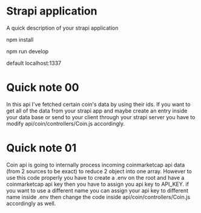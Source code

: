 # Strapi application

A quick description of your strapi application

npm install

npm run develop

default localhost:1337

# Quick note 00
In this api I've fetched certain coin's data by using their ids. If you want to get all of the data from your strapi app and maybe create an entry inside your data base or send to your client through your strapi server you have to modify api/coin/controllers/Coin.js accordingly.

# Quick note 01
Coin api is going to internally process incoming coinmarketcap api data (from 2 sources to be exact) to reduce 2 object into one array. However to use this code properly you have to create a .env on the root and have a coinmarketcap api key then you have to assign you api key to API_KEY. if you want to use a different name you can assign your api key to different name inside .env then change the code inside api/coin/controllers/Coin.js accordingly as well.



